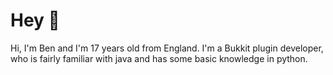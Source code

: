 # Hey 👋

Hi, I'm Ben and I'm 17 years old from England.
I'm a Bukkit plugin developer,
who is fairly familiar with java and has some basic knowledge in python.

